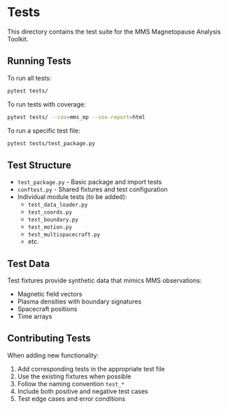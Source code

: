 # Tests

This directory contains the test suite for the MMS Magnetopause Analysis Toolkit.

## Running Tests

To run all tests:
```bash
pytest tests/
```

To run tests with coverage:
```bash
pytest tests/ --cov=mms_mp --cov-report=html
```

To run a specific test file:
```bash
pytest tests/test_package.py
```

## Test Structure

- `test_package.py` - Basic package and import tests
- `conftest.py` - Shared fixtures and test configuration
- Individual module tests (to be added):
  - `test_data_loader.py`
  - `test_coords.py`
  - `test_boundary.py`
  - `test_motion.py`
  - `test_multispacecraft.py`
  - etc.

## Test Data

Test fixtures provide synthetic data that mimics MMS observations:
- Magnetic field vectors
- Plasma densities with boundary signatures
- Spacecraft positions
- Time arrays

## Contributing Tests

When adding new functionality:
1. Add corresponding tests in the appropriate test file
2. Use the existing fixtures when possible
3. Follow the naming convention `test_*`
4. Include both positive and negative test cases
5. Test edge cases and error conditions
